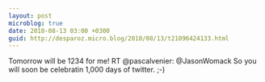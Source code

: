 ```yaml
---
layout: post
microblog: true
date: 2010-08-13 03:00 +0300
guid: http://desparoz.micro.blog/2010/08/13/t21096424133.html
---
```

Tomorrow will be 1234 for me! RT @pascalvenier: @JasonWomack So you will soon be celebratin 1,000 days of twitter. ;-)
